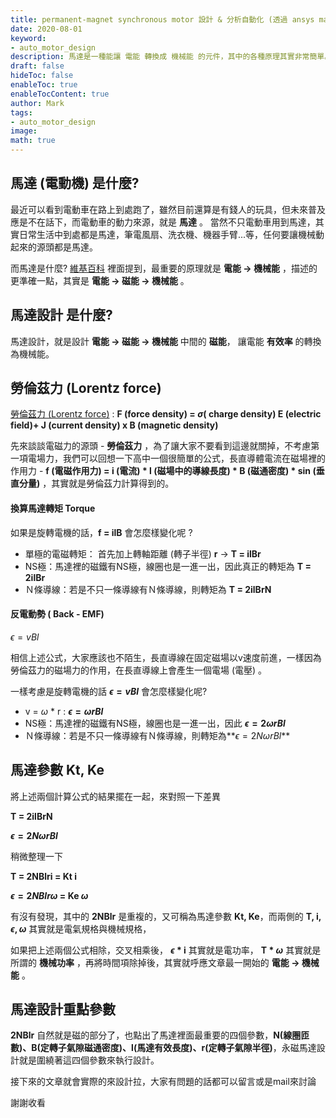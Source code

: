 ```yaml
---
title: permanent-magnet synchronous motor 設計 & 分析自動化 (透過 ansys maxwell) - 淺談永磁馬達設計原理
date: 2020-08-01
keyword:
- auto_motor_design
description: 馬達是一種能讓 電能 轉換成 機械能 的元件，其中的各種原理其實非常簡單。
draft: false
hideToc: false
enableToc: true
enableTocContent: true
author: Mark
tags:
- auto_motor_design
image:
math: true
---
```




## 馬達 (電動機) 是什麼?

最近可以看到電動車在路上到處跑了，雖然目前還算是有錢人的玩具，但未來普及應是不在話下，而電動車的動力來源，就是 **馬達** 。 當然不只電動車用到馬達，其實日常生活中到處都是馬達，筆電風扇、洗衣機、機器手臂...等，任何要讓機械動起來的源頭都是馬達。

而馬達是什麼? [維基百科](https://zh.wikipedia.org/wiki/电动机) 裡面提到，最重要的原理就是 **電能 -> 機械能** ，描述的更準確一點，其實是  **電能 -> 磁能 -> 機械能**  。

## 馬達設計 是什麼?

馬達設計，就是設計 **電能 -> 磁能 -> 機械能**  中間的 **磁能**， 讓電能 **有效率** 的轉換為機械能。

## 勞倫茲力 (Lorentz force) 

 [勞倫茲力 (Lorentz force)](https://zh.wikipedia.org/wiki/洛伦兹力)  :  **F (force density) =  $\sigma$( charge density) E (electric field)+ J (current density) x B (magnetic density)**

先來談談電磁力的源頭 - **勞倫茲力** ，為了讓大家不要看到這邊就關掉，不考慮第一項電場力，我們可以回想一下高中一個很簡單的公式，長直導體電流在磁場裡的作用力 - **f (電磁作用力) = i (電流) * l (磁場中的導線長度) * B (磁通密度) * sin (垂直分量)** ，其實就是勞倫茲力計算得到的。

#### 換算馬達轉矩 Torque

如果是旋轉電機的話，**f = ilB** 會怎麼樣變化呢 ? 

- 單極的電磁轉矩： 首先加上轉軸距離 (轉子半徑) **r** -> **T = ilBr** 
- NS極：馬達裡的磁鐵有NS極，線圈也是一進一出，因此真正的轉矩為  **T = 2ilBr**
- Ｎ條導線：若是不只一條導線有Ｎ條導線，則轉矩為   **T = 2ilBrN**

#### 反電動勢 ( Back - EMF)

 $\epsilon=vBl$

相信上述公式，大家應該也不陌生，長直導線在固定磁場以v速度前進，一樣因為勞倫茲力的磁場力的作用，在長直導線上會產生一個電場 (電壓) 。

一樣考慮是旋轉電機的話 **$\epsilon=vBl$** 會怎麼樣變化呢?

- v = $\omega$ * r : **$\epsilon= \omega rBl$**
- NS極：馬達裡的磁鐵有NS極，線圈也是一進一出，因此 **$\epsilon= 2 \omega rBl$**
- Ｎ條導線：若是不只一條導線有Ｎ條導線，則轉矩為**$\epsilon= 2 N \omega rBl$**

## 馬達參數 Kt, Ke

將上述兩個計算公式的結果擺在一起，來對照一下差異

**T = 2ilBrN**

**$\epsilon= 2 N \omega rBl$**

稍微整理一下

**T = 2NBlri = Kt i**

**$\epsilon= 2 NBlr \omega$ = Ke $\omega$**

有沒有發現，其中的 **2NBlr** 是重複的，又可稱為馬達參數 **Kt, Ke**，而兩側的 **T, i, $\epsilon , \omega$** 其實就是電氣規格與機械規格，

如果把上述兩個公式相除，交叉相乘後，  **$\epsilon$ * i** 其實就是電功率， **T * $\omega$** 其實就是所謂的 **機械功率** ，再將時間項除掉後，其實就呼應文章最一開始的  **電能 -> 機械能** 。

## 馬達設計重點參數

 **2NBlr**  自然就是磁的部分了，也點出了馬達裡面最重要的四個參數，**N(線圈匝數)、B(定轉子氣隙磁通密度)、l(馬達有效長度)、r(定轉子氣隙半徑)**，永磁馬達設計就是圍繞著這四個參數來執行設計。

接下來的文章就會實際的來設計拉，大家有問題的話都可以留言或是mail來討論

謝謝收看